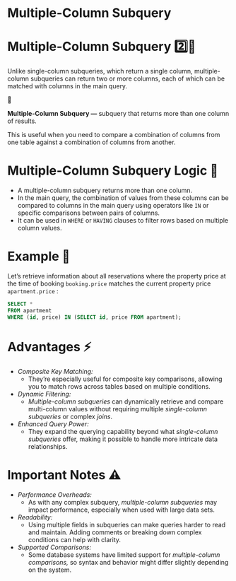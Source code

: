 # Multiple-Column Subquery

# **Multiple-Column Subquery 2️⃣📄**

Unlike single-column subqueries, which return a single column, multiple-column subqueries can return two or more columns, each of which can be matched with columns in the main query.

<aside>
📖

**Multiple-Column Subquery —** subquery that returns more than one column of results.

</aside>

This is useful when you need to compare a combination of columns from one table against a combination of columns from another.

# **Multiple-Column Subquery Logic** 🧩

- A multiple-column subquery returns more than one column.
- In the main query, the combination of values from these columns can be compared to columns in the main query using operators like `IN` or specific comparisons between pairs of columns.
- It can be used in `WHERE` or `HAVING` clauses to filter rows based on multiple column values.

# Example 🧪

Let’s retrieve information about all reservations where the property price at the time of booking `booking.price` matches the current property price `apartment.price` :

```sql
SELECT * 
FROM apartment
WHERE (id, price) IN (SELECT id, price FROM apartment);
```

# Advantages ⚡

- *Composite Key Matching:*
    - They’re especially useful for composite key comparisons, allowing you to match rows across tables based on multiple conditions.
- *Dynamic Filtering:*
    - *Multiple-column subqueries* can dynamically retrieve and compare multi-column values without requiring multiple *single-column subqueries* or complex *joins*.
- *Enhanced Query Power:*
    - They expand the querying capability beyond what *single-column subqueries* offer, making it possible to handle more intricate data relationships.

# **Important Notes ⚠️**

- *Performance Overheads:*
    - As with any complex subquery, *multiple-column subqueries* may impact performance, especially when used with large data sets.
- *Readability:*
    - Using multiple fields in subqueries can make queries harder to read and maintain. Adding comments or breaking down complex conditions can help with clarity.
- *Supported Comparisons:*
    - Some database systems have limited support for *multiple-column comparisons,* so syntax and behavior might differ slightly depending on the system.